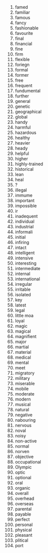 1. famed
2. familiar
3. famous
4. fancy
5. fashionable
6. favourite
7. final
8. financial
9. fine
10. firm
11. flexible
12. foriegn
13. formal
14. former
15. free
16. frequent
17. fundumental
18. further
19. general
20. genetic
21. geographical
22. global
23. handy
24. harmful
25. hazardous
26. healthy
27. heavier
28. heady
29. helpful
30. higher
31. highly-trained
32. historical
33. lean
34. heal
35. ?
36. illegal
37. immume
38. important
39. impossible
40. ir
41. inadequent
42. individual
43. industrial
44. informali
45. initial
46. infiring
47. intact
48. intelligent
49. intensive
50. interesting
51. intermediate
52. internal
53. international
54. irregular
55. irritable
56. isolated
57. key
58. latest
59. legal
60. little moa
61. loyal
62. magic
63. magical
64. magnifient
65. major
66. martial
67. material
68. medical
69. mental
70. meet
71. migratory
72. military
73. miserable
74. mobile
75. moderate
76. modern
77. musical
78. natural
79. negative
80. nabouring
81. nervous
82. noval
83. noisy
84. non-active
85. normal
86. norven
87. objective
88. occupational
89. Olympic
90. optic
91. optional
92. oral
93. organic
94. overall
95. overhead
96. overseas
97. parental
98. payable
99. perfect
100. personal
101. physical
102. pleasant
103. plitical
104. port